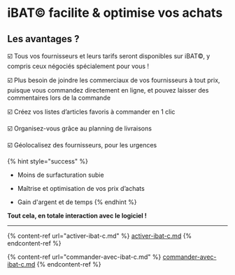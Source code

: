 # iBAT© facilite & optimise vos achats

## Les avantages ?



:ballot_box_with_check: Tous vos fournisseurs et leurs tarifs seront disponibles sur iBAT©, y compris ceux négociés spécialement pour vous !

​:ballot_box_with_check: Plus besoin de joindre les commerciaux de vos fournisseurs à tout prix, puisque vous commandez directement en ligne, et pouvez laisser des commentaires lors de la commande

​:ballot_box_with_check: Créez vos listes d’articles favoris à commander en 1 clic

​:ballot_box_with_check: Organisez-vous grâce au planning de livraisons

:ballot_box_with_check: Géolocalisez des fournisseurs, pour les urgences

{% hint style="success" %}
*   Moins de surfacturation subie


*    Maîtrise et optimisation de vos prix d’achats


* Gain d'argent et de temps
{% endhint %}

**Tout cela, en totale interaction avec le logiciel !**

****

{% content-ref url="activer-ibat-c.md" %}
[activer-ibat-c.md](activer-ibat-c.md)
{% endcontent-ref %}

{% content-ref url="commander-avec-ibat-c.md" %}
[commander-avec-ibat-c.md](commander-avec-ibat-c.md)
{% endcontent-ref %}

